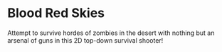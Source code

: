 # Blood Red Skies
Attempt to survive hordes of zombies in the desert with nothing but an arsenal of guns in this 2D top-down survival shooter!
